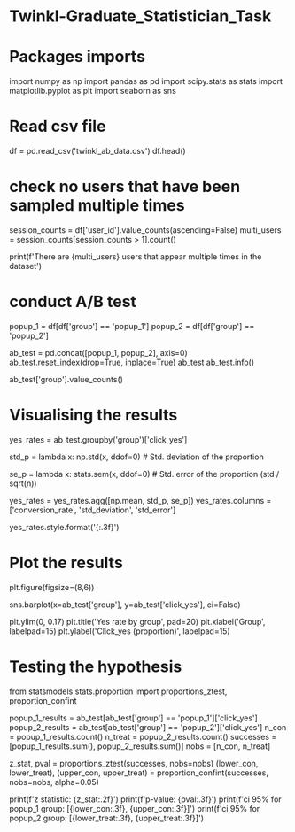 # Twinkl-Graduate_Statistician_Task

# Packages imports
import numpy as np
import pandas as pd
import scipy.stats as stats
import matplotlib.pyplot as plt
import seaborn as sns

# Read csv file
df = pd.read_csv('twinkl_ab_data.csv')
df.head()

# check no users that have been sampled multiple times
session_counts = df['user_id'].value_counts(ascending=False)
multi_users = session_counts[session_counts > 1].count()

print(f'There are {multi_users} users that appear multiple times in the dataset')

# conduct A/B test
popup_1 = df[df['group'] == 'popup_1']
popup_2 = df[df['group'] == 'popup_2']

ab_test = pd.concat([popup_1, popup_2], axis=0)
ab_test.reset_index(drop=True, inplace=True)
ab_test
ab_test.info()

ab_test['group'].value_counts()

# Visualising the results

yes_rates = ab_test.groupby('group')['click_yes']

std_p = lambda x: np.std(x, ddof=0)  # Std. deviation of the proportion              

se_p = lambda x: stats.sem(x, ddof=0)  # Std. error of the proportion (std / sqrt(n))           

yes_rates = yes_rates.agg([np.mean, std_p, se_p])
yes_rates.columns = ['conversion_rate', 'std_deviation', 'std_error']

yes_rates.style.format('{:.3f}')

# Plot the results

plt.figure(figsize=(8,6))

sns.barplot(x=ab_test['group'], y=ab_test['click_yes'], ci=False)

plt.ylim(0, 0.17)
plt.title('Yes rate by group', pad=20)
plt.xlabel('Group', labelpad=15)
plt.ylabel('Click_yes (proportion)', labelpad=15)

# Testing the hypothesis

from statsmodels.stats.proportion import proportions_ztest, proportion_confint

popup_1_results = ab_test[ab_test['group'] == 'popup_1']['click_yes']
popup_2_results = ab_test[ab_test['group'] == 'popup_2']['click_yes']
n_con = popup_1_results.count()
n_treat = popup_2_results.count()
successes = [popup_1_results.sum(), popup_2_results.sum()]
nobs = [n_con, n_treat]

z_stat, pval = proportions_ztest(successes, nobs=nobs)
(lower_con, lower_treat), (upper_con, upper_treat) = proportion_confint(successes, nobs=nobs, alpha=0.05)

print(f'z statistic: {z_stat:.2f}')
print(f'p-value: {pval:.3f}')
print(f'ci 95% for popup_1 group: [{lower_con:.3f}, {upper_con:.3f}]')
print(f'ci 95% for popup_2 group: [{lower_treat:.3f}, {upper_treat:.3f}]')

